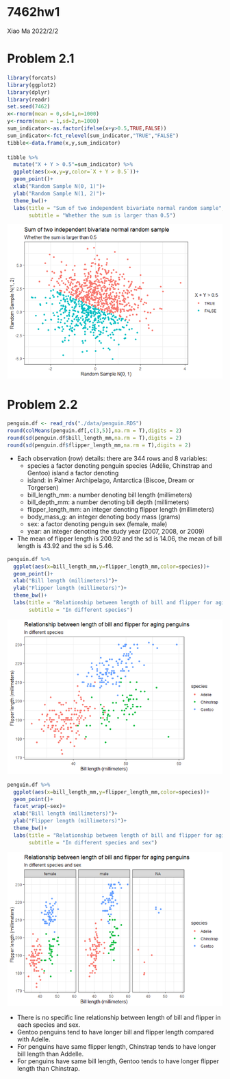 7462hw1
================
Xiao Ma
2022/2/2

# Problem 2.1

``` r
library(forcats)
library(ggplot2)
library(dplyr)
library(readr)
set.seed(7462)
x<-rnorm(mean = 0,sd=1,n=1000)
y<-rnorm(mean = 1,sd=2,n=1000)
sum_indicator<-as.factor(ifelse(x+y>0.5,TRUE,FALSE))
sum_indicator<-fct_relevel(sum_indicator,"TRUE","FALSE")
tibble<-data.frame(x,y,sum_indicator)

tibble %>%
  mutate("X + Y > 0.5"=sum_indicator) %>%
  ggplot(aes(x=x,y=y,color=`X + Y > 0.5`))+
  geom_point()+
  xlab("Random Sample N(0, 1)")+
  ylab("Random Sample N(1, 2)")+
  theme_bw()+
  labs(title = "Sum of two independent bivariate normal random sample",
       subtitle = "Whether the sum is larger than 0.5")
```

![](pubh7462_hw1_ma000332_files/figure-gfm/unnamed-chunk-1-1.png)<!-- -->

# Problem 2.2

``` r
penguin.df <- read_rds("./data/penguin.RDS")
round(colMeans(penguin.df[,c(3,5)],na.rm = T),digits = 2)
round(sd(penguin.df$bill_length_mm,na.rm = T),digits = 2)
round(sd(penguin.df$flipper_length_mm,na.rm = T),digits = 2)
```

-   Each observation (row) details: there are 344 rows and 8 variables:
    -   species a factor denoting penguin species (Adélie, Chinstrap and
        Gentoo) island a factor denoting
    -   island: in Palmer Archipelago, Antarctica (Biscoe, Dream or
        Torgersen)
    -   bill\_length\_mm: a number denoting bill length (millimeters)
    -   bill\_depth\_mm: a number denoting bill depth (millimeters)
    -   flipper\_length\_mm: an integer denoting flipper length
        (millimeters)
    -   body\_mass\_g: an integer denoting body mass (grams)
    -   sex: a factor denoting penguin sex (female, male)
    -   year: an integer denoting the study year (2007, 2008, or 2009)
-   The mean of flipper length is 200.92 and the sd is 14.06, the mean
    of bill length is 43.92 and the sd is 5.46.

``` r
penguin.df %>%
  ggplot(aes(x=bill_length_mm,y=flipper_length_mm,color=species))+
  geom_point()+
  xlab("Bill length (millimeters)")+
  ylab("Flipper length (millimeters)")+
  theme_bw()+
  labs(title = "Relationship between length of bill and flipper for aging penguins",
       subtitle = "In different species")
```

![](pubh7462_hw1_ma000332_files/figure-gfm/unnamed-chunk-3-1.png)<!-- -->

``` r
penguin.df %>%
  ggplot(aes(x=bill_length_mm,y=flipper_length_mm,color=species))+
  geom_point()+
  facet_wrap(~sex)+
  xlab("Bill length (millimeters)")+
  ylab("Flipper length (millimeters)")+
  theme_bw()+
  labs(title = "Relationship between length of bill and flipper for aging penguins",
       subtitle = "In different species and sex")
```

![](pubh7462_hw1_ma000332_files/figure-gfm/unnamed-chunk-4-1.png)<!-- -->

-   There is no specific line relationship between length of bill and
    flipper in each species and sex.
-   Gentoo penguins tend to have longer bill and flipper length compared
    with Adelle.
-   For penguins have same flipper length, Chinstrap tends to have
    longer bill length than Addelle.
-   For penguins have same bill length, Gentoo tends to have longer
    flipper length than Chinstrap.
